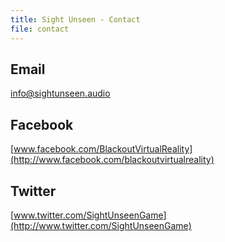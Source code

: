 ```yaml
---
title: Sight Unseen - Contact
file: contact
---
```


## Email

[info@sightunseen.audio](mailto:info@sightunseen.audio)

## Facebook

[www.facebook.com/BlackoutVirtualReality](http://www.facebook.com/blackoutvirtualreality)

## Twitter

[www.twitter.com/SightUnseenGame](http://www.twitter.com/SightUnseenGame)